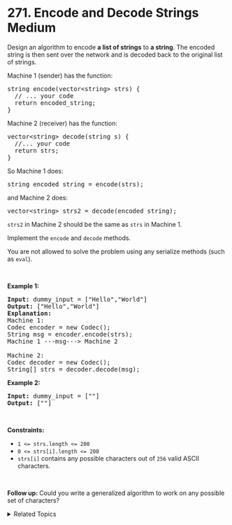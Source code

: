 
# 271. Encode and Decode Strings<br> Medium

<p>Design an algorithm to encode <b>a list of strings</b> to <b>a string</b>. The encoded string is then sent over the network and is decoded back to the original list of strings.</p>

<p>Machine 1 (sender) has the function:</p>

<pre>
string encode(vector&lt;string&gt; strs) {
  // ... your code
  return encoded_string;
}</pre>
Machine 2 (receiver) has the function:

<pre>
vector&lt;string&gt; decode(string s) {
  //... your code
  return strs;
}
</pre>

<p>So Machine 1 does:</p>

<pre>
string encoded_string = encode(strs);
</pre>

<p>and Machine 2 does:</p>

<pre>
vector&lt;string&gt; strs2 = decode(encoded_string);
</pre>

<p><code>strs2</code> in Machine 2 should be the same as <code>strs</code> in Machine 1.</p>

<p>Implement the <code>encode</code> and <code>decode</code> methods.</p>

<p>You are not allowed to&nbsp;solve the problem using any serialize methods (such as <code>eval</code>).</p>

<p>&nbsp;</p>
<p><strong class="example">Example 1:</strong></p>

<pre>
<strong>Input:</strong> dummy_input = [&quot;Hello&quot;,&quot;World&quot;]
<strong>Output:</strong> [&quot;Hello&quot;,&quot;World&quot;]
<strong>Explanation:</strong>
Machine 1:
Codec encoder = new Codec();
String msg = encoder.encode(strs);
Machine 1 ---msg---&gt; Machine 2

Machine 2:
Codec decoder = new Codec();
String[] strs = decoder.decode(msg);
</pre>

<p><strong class="example">Example 2:</strong></p>

<pre>
<strong>Input:</strong> dummy_input = [&quot;&quot;]
<strong>Output:</strong> [&quot;&quot;]
</pre>

<p>&nbsp;</p>
<p><strong>Constraints:</strong></p>

<ul>
	<li><code>1 &lt;= strs.length &lt;= 200</code></li>
	<li><code>0 &lt;= strs[i].length &lt;= 200</code></li>
	<li><code>strs[i]</code> contains any possible characters out of <code>256</code> valid ASCII characters.</li>
</ul>

<p>&nbsp;</p>
<p><strong>Follow up: </strong>Could you write a generalized algorithm to work on any possible set of characters?</p>


<details>

<summary> Related Topics </summary>

-	`Array`
-	`String`
-	`Design`

</details>

